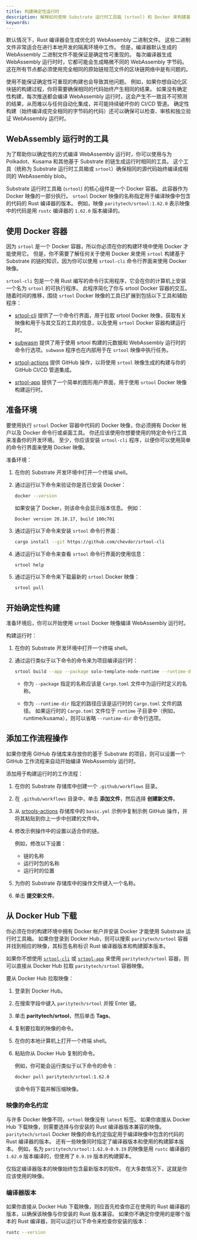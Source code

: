 ```yaml
---
title: 构建确定性运行时
description: 解释如何使用 Substrate 运行时工具箱 (srtool) 和 Docker 来构建基于 Substrate 的链的 WebAssembly 运行时。
keywords:
---
```


默认情况下，Rust 编译器会生成优化的 WebAssembly 二进制文件。
这些二进制文件非常适合在进行本地开发的隔离环境中工作。
但是，编译器默认生成的 WebAssembly 二进制文件不能保证是确定性可重现的。
每次编译器生成 WebAssembly 运行时时，它都可能会生成略微不同的 WebAssembly 字节码。
这在所有节点都必须使用完全相同的原始链规范文件的区块链网络中是有问题的。

使用不能保证确定性可重现的构建也会导致其他问题。
例如，如果你想自动化区块链的构建过程，你将需要确保相同的代码始终产生相同的结果。
如果没有确定性构建，每次推送都会编译 WebAssembly 运行时，这会产生不一致且不可预测的结果，从而难以与任何自动化集成，并可能持续破坏你的 CI/CD 管道。
确定性构建（始终编译成完全相同的字节码的代码）还可以确保可以检查、审核和独立验证 WebAssembly 运行时。

## WebAssembly 运行时的工具

为了帮助你以确定性的方式编译 WebAssembly 运行时，你可以使用与为 Polkadot、Kusama 和其他基于 Substrate 的链生成运行时相同的工具。
这个工具（统称为 Substrate 运行时工具箱或 `srtool`）确保相同的源代码始终编译成相同的 WebAssembly blob。

Substrate 运行时工具箱 (`srtool`) 的核心组件是一个 Docker 容器。
此容器作为 Docker 映像的一部分执行。
`srtool` Docker 映像的名称指定用于编译映像中包含的代码的 Rust 编译器的版本。
例如，映像 `paritytech/srtool:1.62.0` 表示映像中的代码是用 `rustc` 编译器的 `1.62.0` 版本编译的。

## 使用 Docker 容器

因为 `srtool` 是一个 Docker 容器，所以你必须在你的构建环境中使用 Docker 才能使用它。
但是，你不需要了解任何关于使用 Docker 来使用 `srtool` 构建基于 Substrate 的链的知识，因为你可以使用 `srtool-cli` 命令行界面来使用 Docker 映像。

`srtool-cli` 包是一个用 Rust 编写的命令行实用程序，它会在你的计算机上安装一个名为 `srtool` 的可执行程序。
此程序简化了你与 srtool Docker 容器的交互。
随着时间的推移，围绕 `srtool` Docker 映像的工具已扩展到包括以下工具和辅助程序：

- [srtool-cli](https://github.com/chevdor/srtool-cli) 提供了一个命令行界面，用于拉取 srtool Docker 映像，获取有关映像和用于与其交互的工具的信息，以及使用 `srtool` Docker 容器构建运行时。

- [subwasm](https://github.com/chevdor/subwasm) 提供了用于使用 srtool 构建的元数据和 WebAssembly 运行时的命令行选项。`subwasm` 程序也在内部用于在 `srtool` 映像中执行任务。

- [srtool-actions](https://github.com/chevdor/srtool-actions) 提供 GitHub 操作，以将使用 `srtool` 映像生成的构建与你的 GitHub CI/CD 管道集成。
- [srtool-app](https://gitlab.com/chevdor/srtool-app) 提供了一个简单的图形用户界面，用于使用 `srtool` Docker 映像构建运行时。

## 准备环境

要使用执行 `srtool` Docker 容器中代码的 Docker 映像，你必须拥有 Docker 帐户以及 Docker 命令行或桌面工具。
你还应该使用你想要使用的特定命令行工具来准备你的开发环境。
至少，你应该安装 `srtool-cli` 程序，以便你可以使用简单的命令行界面来使用 Docker 映像。

准备环境：

1. 在你的 Substrate 开发环境中打开一个终端 shell。

2. 通过运行以下命令来验证你是否已安装 Docker：

   ```bash
   docker --version
   ```

   如果安装了 Docker，则该命令会显示版本信息。
   例如：

   ```text
   Docker version 20.10.17, build 100c701
   ```

3. 通过运行以下命令来安装 `srtool` 命令行界面：

   ```bash
   cargo install --git https://github.com/chevdor/srtool-cli
   ```

4. 通过运行以下命令来查看 `srtool` 命令行界面的使用信息：

   ```bash
   srtool help
   ```

5. 通过运行以下命令来下载最新的 `srtool` Docker 映像：

   ```bash
   srtool pull
   ```

## 开始确定性构建

准备环境后，你可以开始使用 `srtool` Docker 映像编译 WebAssembly 运行时。

构建运行时：

1. 在你的 Substrate 开发环境中打开一个终端 shell。

2. 通过运行类似于以下命令的命令来为项目编译运行时：

   ```bash
   srtool build --app --package solo-template-node-runtime --runtime-dir runtime
   ```

   - 你为 `--package` 指定的名称应该是 `Cargo.toml` 文件中为运行时定义的名称。

   - 你为 `--runtime-dir` 指定的路径应该是运行时的 `Cargo.toml` 文件的路径。
     如果运行时的 `Cargo.toml` 文件位于 `runtime` 子目录中（例如，runtime/kusama），则可以省略 `--runtime-dir` 命令行选项。

## 添加工作流程操作

如果你使用 GitHub 存储库来存放你的基于 Substrate 的项目，则可以设置一个 GitHub 工作流程来自动开始编译 WebAssembly 运行时。

添加用于构建运行时的工作流程：

1. 在你的 Substrate 存储库中创建一个 `.github/workflows` 目录。

1. 在 `.github/workflows` 目录中，单击 **添加文件**，然后选择 **创建新文件**。
1. 从 [srtools-actions](https://github.com/chevdor/srtool-actions) 存储库中的 `basic.yml` 示例中复制示例 GitHub 操作，并将其粘贴到你上一步中创建的文件中。

1. 修改示例操作中的设置以适合你的链。

   例如，修改以下设置：

   - 链的名称
   - 运行时包的名称
   - 运行时的位置

1. 为你的 Substrate 存储库中的操作文件键入一个名称。

1. 单击 **提交新文件**。

## 从 Docker Hub 下载

你必须在你的构建环境中拥有 Docker 帐户并安装 Docker 才能使用 Substrate 运行时工具箱。
如果你登录到 Docker Hub，则可以搜索 `paritytech/srtool` 容器并找到相应的映像，其标签名称标识 Rust 编译器版本和构建脚本版本。

如果你不想使用 [`srtool-cli`](/reference/command-line-tools/srtool/#srtool-cli) 或 [`srtool-app`](https://gitlab.com/chevdor/srtool-app) 来使用 `paritytech/srtool` 容器，则可以直接从 Docker Hub 拉取 `paritytech/srtool` 容器映像。

要从 Docker Hub 拉取映像：

1. 登录到 Docker Hub。

2. 在搜索字段中键入 `paritytech/srtool` 并按 Enter 键。

3. 单击 **paritytech/srtool**，然后单击 **Tags**。

4. 复制要拉取的映像的命令。
5. 在你的本地计算机上打开一个终端 shell。
6. 粘贴你从 Docker Hub 复制的命令。

   例如，你可能会运行类似于以下命令的命令：

   ```bash
   docker pull paritytech/srtool:1.62.0
   ```

   该命令将下载并解压缩映像。

### 映像的命名约定

与许多 Docker 映像不同，`srtool` 映像没有 `latest` 标签。
如果你直接从 Docker Hub 下载映像，则需要选择与你安装的 Rust 编译器版本兼容的映像。
`paritytech/srtool` Docker 映像的命名约定指定用于编译映像中包含的代码的 Rust 编译器的版本。
还有一些映像同时指定了编译器版本和使用的构建脚本版本。
例如，名为 `paritytech/srtool:1.62.0-0.9.19` 的映像是用 `rustc` 编译器的 `1.62.0` 版本编译的，但使用了 `0.9.19` 版本的构建脚本。

仅指定编译器版本的映像始终包含最新版本的软件。
在大多数情况下，这就是你应该使用的映像。

### 编译器版本

如果你直接从 Docker Hub 下载映像，则应首先检查你正在使用的 Rust 编译器的版本，以确保该映像与你安装的 Rust 版本兼容。
如果你不确定你使用的是哪个版本的 Rust 编译器，则可以运行以下命令来检查你安装的版本：

```bash
rustc --version
